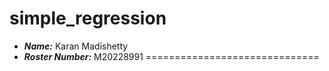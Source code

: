 simple_regression
==============================
- ***Name:*** Karan Madishetty
- ***Roster Number:*** M20228991
==============================
